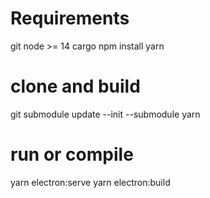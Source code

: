 # Requirements
git
node >= 14
cargo
npm install yarn

# clone and build

git submodule update --init --submodule
yarn


# run or compile

yarn electron:serve
yarn electron:build
